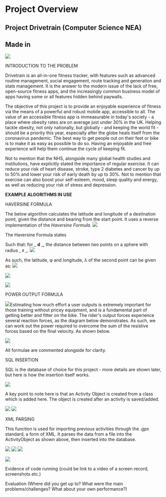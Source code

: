 # Project Overview

## Project Drivetrain (Computer Science NEA)

## Made in
 ![](RackMultipart20210326-4-1trlxn8_html_bf27407a3dbe8bda.png)

INTRODUCTION TO THE PROBLEM

Drivetrain is an all-in-one fitness tracker, with features such as advanced routine management, social engagement, route tracking and generation and stats management. It is the answer to the modern issue of the lack of free, open-source fitness apps, and the increasingly common business model of apps having some or all features hidden behind paywalls.

The objective of this project is to provide an enjoyable experience of fitness via the means of a powerful and robust mobile app, accessible to all. The value of an accessible fitness app is immeasurable in today&#39;s society - a place where obesity rates are on average just under 30% in the UK. Helping tackle obesity, not only nationally, but globally - and keeping the world fit - should be a priority this year, especially after the globe heals itself from the coronavirus pandemic. The best way to get people out on their feet or bike is to make it as easy as possible to do so. Having an enjoyable and free experience will help them continue the cycle of keeping fit.

Not to mention that the NHS, alongside many global health studies and institutions, have explicitly stated the importance of regular exercise. It can reduce your risk of heart disease, stroke, type 2 diabetes and cancer by up to 50% and lower your risk of early death by up to 30%. Not to mention that exercise can also boost your self-esteem, mood, sleep quality and energy, as well as reducing your risk of stress and depression.

**EXAMPLE ALGORITHMS IN USE**

HAVERSINE FORMULA

The below algorithm calculates the latitude and longitude of a destination point, given the distance and bearing from the start point. It uses a reverse implementation of the _Haversine Formula_. ![](RackMultipart20210326-4-1trlxn8_html_91b361584364e524.png)

The Haversine Formula states

Such that: for _ **d** _, the distance between two points on a sphere with radius _ **r** _. ![](RackMultipart20210326-4-1trlxn8_html_de33f573cd945e63.png)

As such, the latitude, φ and longitude, λ of the second point can be given as: ![](RackMultipart20210326-4-1trlxn8_html_e4ce2208992ba108.png)

![](RackMultipart20210326-4-1trlxn8_html_6f21fead8145a64d.png)

![](RackMultipart20210326-4-1trlxn8_html_3e5d9add618aeba3.png)

POWER OUTPUT FORMULA

![](RackMultipart20210326-4-1trlxn8_html_bec6d6c37be2d580.gif)Estimating how much effort a user outputs is extremely important for those training without pricey equipment, and is a fundamental part of getting better and fitter on the bike. The rider&#39;s output forces experience several reaction forces, as the diagram below demonstrates. As such, we can work out the power required to overcome the sum of the resistive forces based on the final velocity. As shown below.

![](RackMultipart20210326-4-1trlxn8_html_993831a5c59825bb.png)

All formulae are commented alongside for clarity.

SQL INSERTION

SQL is the database of choice for this project - more details are shown later, but here is how the insertion itself works.

![](RackMultipart20210326-4-1trlxn8_html_3cddcee5cf02fc0a.png)

A key point to note here is that an Activity Object is created from a class which is added here. The object is created after an activity is saved/added.

![](RackMultipart20210326-4-1trlxn8_html_3622592fc11ded1e.png) ![](RackMultipart20210326-4-1trlxn8_html_68263e60632ef9d.png)

XML PARSING

This function is used for importing previous activities through the .gpx standard, a form of XML. It parses the data from a file into the ActivityObject as shown above, then inserted into the database.

![](RackMultipart20210326-4-1trlxn8_html_875b19e3f9f11f62.png) ![](RackMultipart20210326-4-1trlxn8_html_ed281c556ecdb6b1.png) ![](RackMultipart20210326-4-1trlxn8_html_f021611f017d1328.png)

![](RackMultipart20210326-4-1trlxn8_html_ed281c556ecdb6b1.png)

Evidence of code running (could be link to a video of a screen record, screenshots etc.)

Evaluation (Where did you get up to? What were the main problems/challenges? What about your own performance?)
